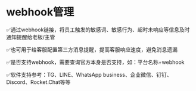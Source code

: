# webhook管理

✅通过webhook链接，将员工触发的敏感词、敏感行为、超时未响应等信息及时通知提醒给老板/主管

✅也可用于给客服配置第三方消息提醒，提高客服响应速度，避免消息遗漏

✅是否支持webhook，需要查询官方本身是否支持，如：平台名称+webhook

✅软件支持参考：TG、LINE、WhatsApp business、企业微信、钉钉、Discord、Rocket.Chat等等
